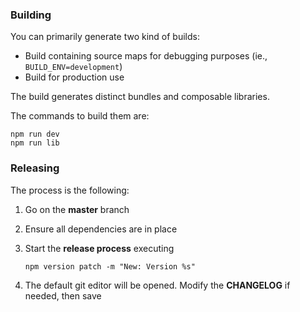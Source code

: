 ### Building

You can primarily generate two kind of builds:
* Build containing source maps for debugging purposes (ie., `BUILD_ENV=development`)
* Build for production use

The build generates distinct bundles and composable libraries.

The commands to build them are:

```
npm run dev
npm run lib
```

### Releasing

The process is the following:

1. Go on the **master** branch

2. Ensure all dependencies are in place

3. Start the **release process** executing

    `npm version patch -m "New: Version %s"`

4. The default git editor will be opened. Modify the **CHANGELOG** if needed, then save
